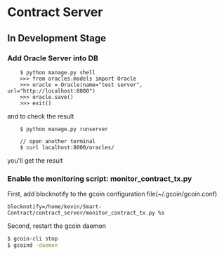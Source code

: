 # Contract Server
## In Development Stage
### Add Oracle Server into DB

		$ python manage.py shell
		>>> from oracles.models import Oracle
		>>> oracle = Oracle(name="test server", url="http://localhost:8080")
		>>> oracle.save()
		>>> exit()

and to check the result

		$ python manage.py runserver
		
		// open another terminal
		$ curl localhost:8000/oracles/
		
you'll get the result

### Enable the monitoring script: monitor_contract_tx.py

First, add blocknotify to the gcoin configuration file(~/.gcoin/gcoin.conf)
```config
blocknotify=/home/kevin/Smart-Contract/contract_server/monitor_contract_tx.py %s
```

Second, restart the gcoin daemon
```bash
$ gcoin-cli stop
$ gcoind -daemon
```
